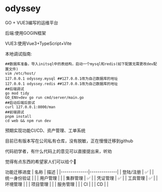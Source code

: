 # odyssey
GO + VUE3编写的运维平台

后端:使用GOGIN框架

VUE3:使用Vue3+TypeScript+Vite

本地调试指南:
```
##数据库准备，导入initsql中的表结构，启动一个mysql和redis(如下配置无需更改dev配置文件)
vim /etc/host/
127.0.0.1 odyssey.mysql ##127.0.0.1改为自己数据库的地址
127.0.0.1 odyssey.redis ##127.0.0.1改为自己数据库的地址
##后端调试
go mod tidy
GO_ENV=dev go run cmd/server/main.go
##启动后端后尝试
curl 127.0.0.1:8000/man
##前端调试
pnpm install
cd web && npm run dev
```

预期实现功能CI/CD、资产管理、工单系统

目前已有版本写在公司私有仓库，没有脱敏，正在慢慢迁移到github

代码初学者，有什么代码上的意见可以直接提出来，听劝

觉得有点东西的希望家人们可以给个🌟

功能迁移进度
| 名称         | 描述         |
|--------------|--------------|
| 登陆/注册     | ✅ |
| 统一身份验证 |  |
| 用户管理     |  |
| 集群管理 | ✅ |
| 凭证管理 | ✅ |
| 工具管理 | ✅ |
| 环境管理 |  |
| 项目管理 |  |
| 服务管理 |  |
| CI |  |
| CD |  |
